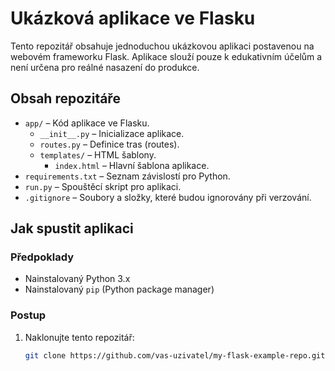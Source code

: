 # Ukázková aplikace ve Flasku

Tento repozitář obsahuje jednoduchou ukázkovou aplikaci postavenou na webovém frameworku Flask. Aplikace slouží pouze k edukativním účelům a není určena pro reálné nasazení do produkce.

## Obsah repozitáře
- `app/` – Kód aplikace ve Flasku.
  - `__init__.py` – Inicializace aplikace.
  - `routes.py` – Definice tras (routes).
  - `templates/` – HTML šablony.
    - `index.html` – Hlavní šablona aplikace.
- `requirements.txt` – Seznam závislostí pro Python.
- `run.py` – Spouštěcí skript pro aplikaci.
- `.gitignore` – Soubory a složky, které budou ignorovány při verzování.
  
## Jak spustit aplikaci

### Předpoklady
- Nainstalovaný Python 3.x
- Nainstalovaný `pip` (Python package manager)

### Postup
1. Naklonujte tento repozitář:
   ```bash
   git clone https://github.com/vas-uzivatel/my-flask-example-repo.git
